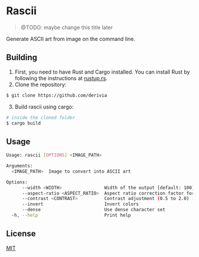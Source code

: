 # Rascii
> @TODO: maybe change this title later

Generate ASCII art from image on the command line.

## Building

1. First, you need to have Rust and Cargo installed. You can install Rust by following the instructions at [rustup.rs](https://rustup.rs).
2. Clone the repository:
```sh
$ git clone https://github.com/derivia
```
3. Build rascii using cargo:
```sh
# inside the cloned folder
$ cargo build
```

## Usage

```sh
Usage: rascii [OPTIONS] <IMAGE_PATH>

Arguments:
  <IMAGE_PATH>  Image to convert into ASCII art

Options:
      --width <WIDTH>                Width of the output [default: 100]
      --aspect-ratio <ASPECT_RATIO>  Aspect ratio correction factor for output [default: 0.5]
      --contrast <CONTRAST>          Contrast adjustment (0.5 to 2.0) [default: 1.0]
      --invert                       Invert colors
      --dense                        Use dense character set
  -h, --help                         Print help
```

## License

[MIT](./LICENSE)
